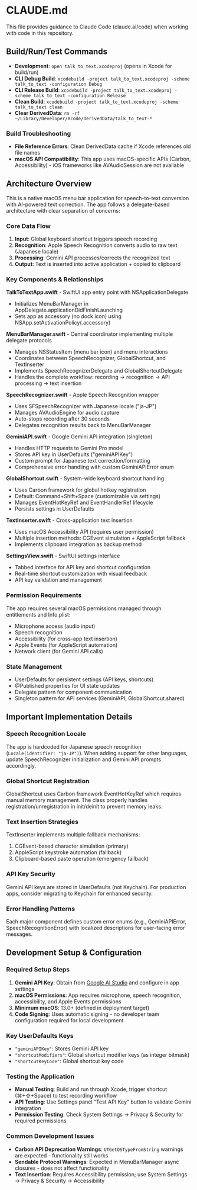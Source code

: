 # CLAUDE.md

This file provides guidance to Claude Code (claude.ai/code) when working with code in this repository.

## Build/Run/Test Commands

- **Development**: `open talk_to_text.xcodeproj` (opens in Xcode for build/run)
- **CLI Debug Build**: `xcodebuild -project talk_to_text.xcodeproj -scheme talk_to_text -configuration Debug`
- **CLI Release Build**: `xcodebuild -project talk_to_text.xcodeproj -scheme talk_to_text -configuration Release`
- **Clean Build**: `xcodebuild -project talk_to_text.xcodeproj -scheme talk_to_text clean`
- **Clear DerivedData**: `rm -rf ~/Library/Developer/Xcode/DerivedData/talk_to_text-*`

### Build Troubleshooting
- **File Reference Errors**: Clean DerivedData cache if Xcode references old file names
- **macOS API Compatibility**: This app uses macOS-specific APIs (Carbon, Accessibility) - iOS frameworks like AVAudioSession are not available

## Architecture Overview

This is a native macOS menu bar application for speech-to-text conversion with AI-powered text correction. The app follows a delegate-based architecture with clear separation of concerns:

### Core Data Flow
1. **Input**: Global keyboard shortcut triggers speech recording
2. **Recognition**: Apple Speech Recognition converts audio to raw text (Japanese locale)
3. **Processing**: Gemini API processes/corrects the recognized text
4. **Output**: Text is inserted into active application + copied to clipboard

### Key Components & Relationships

**TalkToTextApp.swift** - SwiftUI app entry point with NSApplicationDelegate
- Initializes MenuBarManager in AppDelegate.applicationDidFinishLaunching
- Sets app as accessory (no dock icon) using NSApp.setActivationPolicy(.accessory)

**MenuBarManager.swift** - Central coordinator implementing multiple delegate protocols
- Manages NSStatusItem (menu bar icon) and menu interactions
- Coordinates between SpeechRecognizer, GlobalShortcut, and TextInserter
- Implements SpeechRecognizerDelegate and GlobalShortcutDelegate
- Handles the complete workflow: recording → recognition → API processing → text insertion

**SpeechRecognizer.swift** - Apple Speech Recognition wrapper
- Uses SFSpeechRecognizer with Japanese locale ("ja-JP")
- Manages AVAudioEngine for audio capture
- Auto-stops recording after 30 seconds
- Delegates recognition results back to MenuBarManager

**GeminiAPI.swift** - Google Gemini API integration (singleton)
- Handles HTTP requests to Gemini Pro model
- Stores API key in UserDefaults ("geminiAPIKey")
- Custom prompt for Japanese text correction/formatting
- Comprehensive error handling with custom GeminiAPIError enum

**GlobalShortcut.swift** - System-wide keyboard shortcut handling
- Uses Carbon framework for global hotkey registration
- Default: Command+Shift+Space (customizable via settings)
- Manages EventHotKeyRef and EventHandlerRef lifecycle
- Persists settings in UserDefaults

**TextInserter.swift** - Cross-application text insertion
- Uses macOS Accessibility API (requires user permission)
- Multiple insertion methods: CGEvent simulation + AppleScript fallback
- Implements clipboard integration as backup method

**SettingsView.swift** - SwiftUI settings interface
- Tabbed interface for API key and shortcut configuration
- Real-time shortcut customization with visual feedback
- API key validation and management

### Permission Requirements
The app requires several macOS permissions managed through entitlements and Info.plist:
- Microphone access (audio input)
- Speech recognition
- Accessibility (for cross-app text insertion)
- Apple Events (for AppleScript automation)
- Network client (for Gemini API calls)

### State Management
- UserDefaults for persistent settings (API keys, shortcuts)
- @Published properties for UI state updates
- Delegate pattern for component communication
- Singleton pattern for API services (GeminiAPI, GlobalShortcut.shared)

## Important Implementation Details

### Speech Recognition Locale
The app is hardcoded for Japanese speech recognition (`Locale(identifier: "ja-JP")`). When adding support for other languages, update SpeechRecognizer initialization and Gemini API prompts accordingly.

### Global Shortcut Registration
GlobalShortcut uses Carbon framework EventHotKeyRef which requires manual memory management. The class properly handles registration/unregistration in init/deinit to prevent memory leaks.

### Text Insertion Strategies
TextInserter implements multiple fallback mechanisms:
1. CGEvent-based character simulation (primary)
2. AppleScript keystroke automation (fallback)
3. Clipboard-based paste operation (emergency fallback)

### API Key Security
Gemini API keys are stored in UserDefaults (not Keychain). For production apps, consider migrating to Keychain for enhanced security.

### Error Handling Patterns
Each major component defines custom error enums (e.g., GeminiAPIError, SpeechRecognitionError) with localized descriptions for user-facing error messages.

## Development Setup & Configuration

### Required Setup Steps
1. **Gemini API Key**: Obtain from [Google AI Studio](https://aistudio.google.com/) and configure in app settings
2. **macOS Permissions**: App requires microphone, speech recognition, accessibility, and Apple Events permissions
3. **Minimum macOS**: 13.0+ (defined in deployment target)
4. **Code Signing**: Uses automatic signing - no developer team configuration required for local development

### Key UserDefaults Keys
- `"geminiAPIKey"`: Stores Gemini API key
- `"shortcutModifiers"`: Global shortcut modifier keys (as integer bitmask)
- `"shortcutKeyCode"`: Global shortcut key code

### Testing the Application
- **Manual Testing**: Build and run through Xcode, trigger shortcut (⌘+⇧+Space) to test recording workflow
- **API Testing**: Use Settings panel "Test API Key" button to validate Gemini integration
- **Permission Testing**: Check System Settings → Privacy & Security for required permissions

### Common Development Issues
- **Carbon API Deprecation Warnings**: `UTGetOSTypeFromString` warnings are expected - functionality still works
- **Sendable Protocol Warnings**: Expected in MenuBarManager async closures - does not affect functionality
- **Text Insertion**: Requires Accessibility permission; use System Settings → Privacy & Security → Accessibility